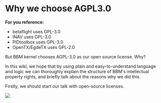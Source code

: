 # Why we choose AGPL3.0

**For you reference:**

* betaflight uses GPL-3.0
* INAV uses GPL-3.0
* PIDtoolbox uses GPL-3.0
* OpenTX/EgdeTX uses GPL-2.0

But BBM kernel chooses AGPL-3.0 as our open source license. Why?

In this wiki, we hope that by using plain and easy-to-understand language and logic we can thoroughly explain the structure of BBM's intellectual property rights, and briefly talk about the reasons why we did this.

Firstly, we should start our talk with open-source licenses.

![](broken-reference)

